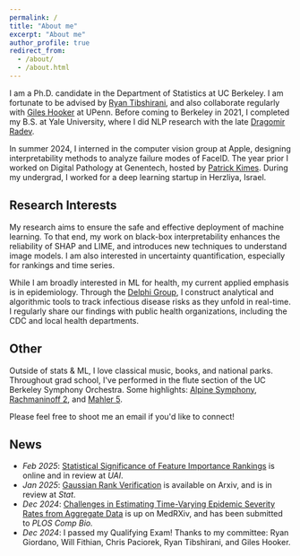 ```yaml
---
permalink: /
title: "About me"
excerpt: "About me"
author_profile: true
redirect_from: 
  - /about/
  - /about.html
---
```



I am a Ph.D. candidate in the Department of Statistics at UC Berkeley. I am fortunate to be advised by [Ryan Tibshirani](https://www.stat.berkeley.edu/~ryantibs/), and also collaborate regularly with [Giles Hooker](https://gileshooker.com/) at UPenn. Before coming to Berkeley in 2021, I completed my B.S. at Yale University, where I did NLP research with the late [Dragomir Radev](https://seas.yale.edu/news-events/news/memoriam-dragomir-radev-professor-computer-science). 

In summer 2024, I interned in the computer vision group at Apple, designing interpretability methods to analyze failure modes of FaceID. The year prior I worked on Digital Pathology at Genentech, hosted by [Patrick Kimes](https://www.pkimes.com/). During my undergrad, I worked for a deep learning startup in Herzliya, Israel. 


## Research Interests

My research aims to ensure the safe and effective deployment of machine learning. To that end, my work on black-box interpretability enhances the reliability of SHAP and LIME, and introduces new techniques to understand image models. I am also interested in uncertainty quantification, especially for rankings and time series.

While I am broadly interested in ML for health, my current applied emphasis is in epidemiology. Through the [Delphi Group](https://delphi.cmu.edu/), I construct analytical and algorithmic tools to track infectious disease risks as they unfold in real-time. I regularly share our findings with public health organizations, including the CDC and local health departments.

## Other

Outside of stats & ML, I love classical music, books, and national parks. Throughout grad school, I've performed in the flute section of the UC Berkeley Symphony Orchestra. Some highlights: [Alpine Symphony](https://www.youtube.com/watch?v=zhlrcdNwnCI&t=2329s&ab_channel=UCBerkeleyMusic), [Rachmaninoff 2](https://www.youtube.com/watch?v=cvEGVEJtI8U&list=PL2sVgxXY8koMfe_fcxomtJNX57Q5XR_ck&index=9&ab_channel=UCBerkeleyMusic), and [Mahler 5](https://www.youtube.com/watch?v=50JV_3pdjvY&t=7242s&ab_channel=UCBerkeleyMusic). 

Please feel free to shoot me an email if you'd like to connect!

## News
- *Feb 2025*: [Statistical Significance of Feature Importance Rankings](https://arxiv.org/abs/2401.15800) is online and in review at *UAI*.
- *Jan 2025*: [Gaussian Rank Verification](https://arxiv.org/abs/2501.14142) is available on Arxiv, and is in review at *Stat*. 
- *Dec 2024*: [Challenges in Estimating Time-Varying Epidemic Severity Rates from Aggregate Data](https://www.medrxiv.org/content/10.1101/2024.12.27.24319518v1) is up on MedRXiv, and has been submitted to *PLOS Comp Bio.* 
- *Dec 2024*: I passed my Qualifying Exam! Thanks to my committee: Ryan Giordano, Will Fithian, Chris Paciorek, Ryan Tibshirani, and Giles Hooker. 
